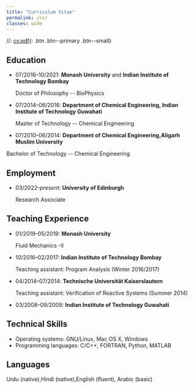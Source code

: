 ```yaml
---
title: "Curriculum Vitae"
permalink: /cv/
classes: wide
---
```


//: [cv.pdf](/assets/files/cv.pdf){: .btn .btn--primary .btn--small}

## Education

* 07/2016&ndash;10/2021: **Monash University** and **Indian Institute of Technology Bombay**

  Doctor of Philosophy -- BioPhysics
* 07/2014&ndash;06/2016: **Department of Chemical Engineering, Indian Institute of Technology Guwahati**

  Master of Technology -- Chemical Engineering
* 07/2010&ndash;06/2014: **Department of Chemical Engineering,Aligarh Muslim University**

Bachelor of Technology -- Chemical Engineering

## Employment

* 03/2022&ndash;_present_: **University of Edinburgh**

  Research Associate

## Teaching Experience

* 01/2019&ndash;05/2019: **Monash University**

  Fluid Mechanics -II
* 10/2016&ndash;02/2017: **Indian Institute of Technology Bombay**

  Teaching assistant: Program Analysis (Winter 2016/2017)
* 04/2014&ndash;07/2014: **Technische Universität Kaiserslautern**

  Teaching assistant: Verification of Reactive Systems (Summer 2014)
* 03/2008&ndash;09/2009: **Indian Institute of Technology Guwahati**

  

## Technical Skills

* Operating systems: GNU/Linux, Mac OS X, Windows
* Programming languages: C/C++, FORTRAN,  Python, MATLAB

## Languages

Urdu (native),Hindi (native),English (fluent), Arabic (basic)
